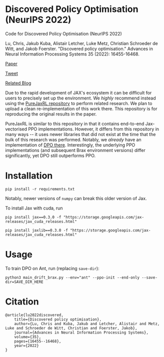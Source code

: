 # Discovered Policy Optimisation (NeurIPS 2022)

Code for Discovered Policy Optimisation (NeurIPS 2022)

Lu, Chris, Jakub Kuba, Alistair Letcher, Luke Metz, Christian Schroeder de Witt, and Jakob Foerster. "Discovered policy optimisation." Advances in Neural Information Processing Systems 35 (2022): 16455-16468.

[Paper](https://arxiv.org/abs/2210.05639)

[Tweet](https://twitter.com/_chris_lu_/status/1595388750330155010)

[Related Blog](https://chrislu.page/blog/meta-disco/)

Due to the rapid development of JAX's ecosystem it can be difficult for users to precisely set up the environment. We *highly* recommend instead using the [PureJaxRL repository](https://github.com/luchris429/purejaxrl/tree/main) to perform related research. We plan to upload a clean re-implementation of this work there. This repository is for reproducing the original results in the paper.

PureJaxRL is similar to this repository in that it contains end-to-end Jax-vectorised PPO implementations. However, it differs from this repository in many ways -- it uses newer libraries that did not exist at the time that the bulk of this research was performed. Notably, we *already* have an implementation of [DPO there](https://github.com/luchris429/purejaxrl/blob/main/purejaxrl/dpo_continuous_action.py). Interestingly, the underlying PPO implementations (and subsequent Brax environment versions) differ significantly, yet DPO still outperforms PPO.

# Installation

`pip install -r requirements.txt`

Notably, newer versions of `numpy` can break this older version of Jax.

To install Jax with cuda, run

`pip install jax==0.3.0 -f "https://storage.googleapis.com/jax-releases/jax_cuda_releases.html"`

`pip install jaxlib==0.3.0 -f "https://storage.googleapis.com/jax-releases/jax_cuda_releases.html"`

# Usage

To train DPO on Ant, run (replacing `save-dir`):

`python3 main_drift_brax.py --env="ant" --ppo-init --end-only --save-dir=SAVE_DIR_HERE`

#  Citation

```
@article{lu2022discovered,
    title={Discovered policy optimisation},
    author={Lu, Chris and Kuba, Jakub and Letcher, Alistair and Metz, Luke and Schroeder de Witt, Christian and Foerster, Jakob},
    journal={Advances in Neural Information Processing Systems},
    volume={35},
    pages={16455--16468},
    year={2022}
}
```
